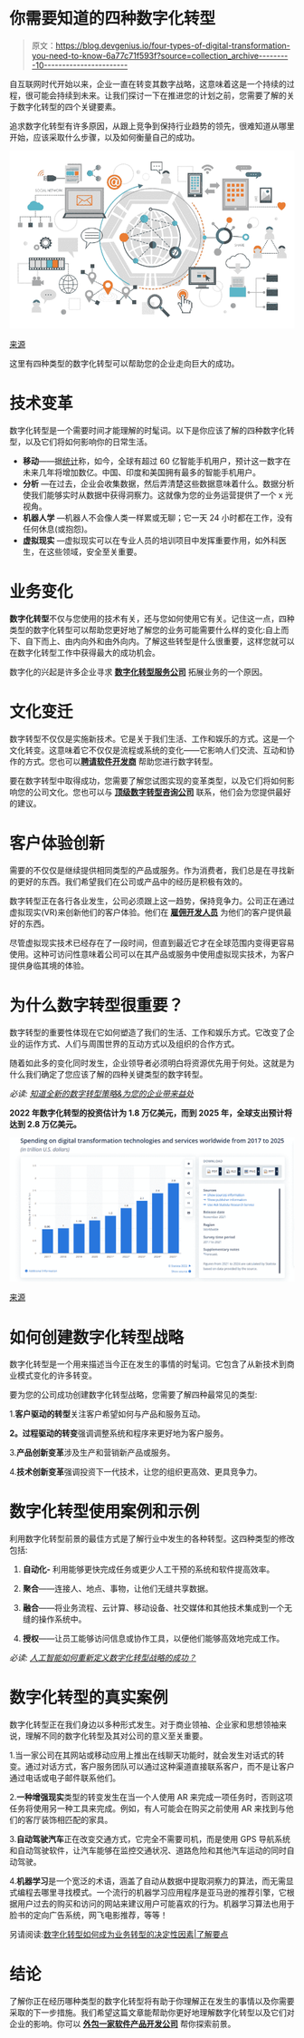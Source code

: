 # 你需要知道的四种数字化转型

> 原文：<https://blog.devgenius.io/four-types-of-digital-transformation-you-need-to-know-6a77c71f593f?source=collection_archive---------10----------------------->

自互联网时代开始以来，企业一直在转变其数字战略，这意味着这是一个持续的过程，很可能会持续到未来。让我们探讨一下在推进您的计划之前，您需要了解的关于数字化转型的四个关键要素。

追求数字化转型有许多原因，从跟上竞争到保持行业趋势的领先，很难知道从哪里开始，应该采取什么步骤，以及如何衡量自己的成功。

![](img/508df6ba2956c547c847776fef3552e8.png)

[来源](http://freepik.com)

这里有四种类型的数字化转型可以帮助您的企业走向巨大的成功。

# 技术变革

数字化转型是一个需要时间才能理解的时髦词。以下是你应该了解的四种数字化转型，以及它们将如何影响你的日常生活。

*   **移动**——据[统计](https://www.statista.com/statistics/330695/number-of-smartphone-users-worldwide/)称，如今，全球有超过 60 亿智能手机用户，预计这一数字在未来几年将增加数亿。中国、印度和美国拥有最多的智能手机用户。
*   **分析** —在过去，企业会收集数据，然后弄清楚这些数据意味着什么。数据分析使我们能够实时从数据中获得洞察力。这就像为您的业务运营提供了一个 x 光视角。
*   **机器人学** —机器人不会像人类一样累或无聊；它一天 24 小时都在工作，没有任何休息(或抱怨)。
*   **虚拟现实** —虚拟现实可以在专业人员的培训项目中发挥重要作用，如外科医生，在这些领域，安全至关重要。

# 业务变化

**数字化转型**不仅与您使用的技术有关，还与您如何使用它有关。记住这一点，四种类型的数字化转型可以帮助您更好地了解您的业务可能需要什么样的变化:自上而下、自下而上、由内向外和由外向内。了解这些转型是什么很重要，这样您就可以在数字化转型工作中获得最大的成功机会。

数字化的兴起是许多企业寻求 [**数字化转型服务公司**](https://www.valuecoders.com/digital-transformation-development-services) 拓展业务的一个原因。

# 文化变迁

数字转型不仅仅是实施新技术。它是关于我们生活、工作和娱乐的方式。这是一个文化转变。这意味着它不仅仅是流程或系统的变化——它影响人们交流、互动和协作的方式。您也可以[**聘请软件开发商**](https://www.valuecoders.com/hire-developers/hire-software-developers-india) 帮助您进行数字转型。

要在数字转型中取得成功，您需要了解您试图实现的变革类型，以及它们将如何影响您的公司文化。您也可以与 [**顶级数字转型咨询公司**](https://www.valuecoders.com/blog/technology-and-apps/top-10-digital-transformation-companies-you-must-consult-to-adapt-modern-tech/) 联系，他们会为您提供最好的建议。

# 客户体验创新

需要的不仅仅是继续提供相同类型的产品或服务。作为消费者，我们总是在寻找新的更好的东西。我们希望我们在公司或产品中的经历是积极有效的。

数字转型正在各行各业发生，公司必须跟上这一趋势，保持竞争力。公司正在通过虚拟现实(VR)来创新他们的客户体验。他们在 [**雇佣开发人员**](https://www.valuecoders.com/hire-developers) 为他们的客户提供最好的东西。

尽管虚拟现实技术已经存在了一段时间，但直到最近它才在全球范围内变得更容易使用。这种可访问性意味着公司可以在其产品或服务中使用虚拟现实技术，为客户提供身临其境的体验。

# 为什么数字转型很重要？

数字转型的重要性体现在它如何塑造了我们的生活、工作和娱乐方式。它改变了企业的运作方式、人们与周围世界的互动方式以及组织的合作方式。

随着如此多的变化同时发生，企业领导者必须明白将资源优先用于何处。这就是为什么我们确定了您应该了解的四种关键类型的数字转型。

*必读:* [*知道全新的数字转型策略&为您的企业带来益处*](https://www.valuecoders.com/blog/technology-and-apps/know-all-new-digital-transformation-strategies-benefits-for-your-business/)

**2022 年数字化转型的投资估计为 1.8 万亿美元，而到 2025 年，全球支出预计将达到 2.8 万亿美元。**

![](img/6cd429a012648bc4e68157c4fa46c99f.png)

[来源](https://www.statista.com/statistics/870924/worldwide-digital-transformation-market-size/)

# 如何创建数字化转型战略

数字化转型是一个用来描述当今正在发生的事情的时髦词。它包含了从新技术到商业模式变化的许多转变。

要为您的公司成功创建数字化转型战略，您需要了解四种最常见的类型:

1.**客户驱动的转型**关注客户希望如何与产品和服务互动。

**2。过程驱动的转变**强调调整系统和程序来更好地为客户服务。

3.**产品创新变革**涉及生产和营销新产品或服务。

4.**技术创新变革**强调投资下一代技术，让您的组织更高效、更具竞争力。

# 数字化转型使用案例和示例

利用数字化转型前景的最佳方式是了解行业中发生的各种转型。这四种类型的修改包括:

1) **自动化-** 利用能够更快完成任务或更少人工干预的系统和软件提高效率。

2) **聚合**——连接人、地点、事物，让他们无缝共享数据。

3) **融合**——将业务流程、云计算、移动设备、社交媒体和其他技术集成到一个无缝的操作系统中。

4) **授权**——让员工能够访问信息或协作工具，以便他们能够高效地完成工作。

*必读:* [*人工智能如何重新定义数字化转型战略的成功？*](https://www.valuecoders.com/blog/technology-and-apps/how-artificial-intelligence-is-redefining-success-of-digital-transformation-strategies/)

# 数字化转型的真实案例

数字化转型正在我们身边以多种形式发生。对于商业领袖、企业家和思想领袖来说，理解不同的数字化转型及其对公司的意义至关重要。

1.当一家公司在其网站或移动应用上推出在线聊天功能时，就会发生对话式的转变。通过对话方式，客户服务团队可以通过这种渠道直接联系客户，而不是让客户通过电话或电子邮件联系他们。

2.**一种增强现实**类型的转变发生在当一个人使用 AR 来完成一项任务时，否则这项任务将使用另一种工具来完成。例如，有人可能会在购买之前使用 AR 来找到与他们的客厅装饰相匹配的家具。

3.**自动驾驶汽车**正在改变交通方式，它完全不需要司机，而是使用 GPS 导航系统和自动驾驶软件，让汽车能够在监控交通状况、道路危险和其他汽车运动的同时自动驾驶。

4.**机器学习**是一个宽泛的术语，涵盖了自动从数据中提取洞察力的算法，而无需显式编程去哪里寻找模式。一个流行的机器学习应用程序是亚马逊的推荐引擎，它根据用户过去的购买和访问的网站来建议用户可能喜欢的行为。机器学习算法也用于脸书的定向广告系统，网飞电影推荐，等等！

另请阅读:[数字化转型如何成为业务转型的决定性因素|了解要点](https://www.valuecoders.com/blog/technology-and-apps/all-about-digital-transformation/)

# 结论

了解你正在经历哪种类型的数字化转型将有助于你理解正在发生的事情以及你需要采取的下一步措施。我们希望这篇文章能帮助你更好地理解数字化转型以及它们对企业的影响。你可以 [**外包一家软件产品开发公司**](https://www.valuecoders.com/outsource-software-product-development-services) 帮你探索前景。